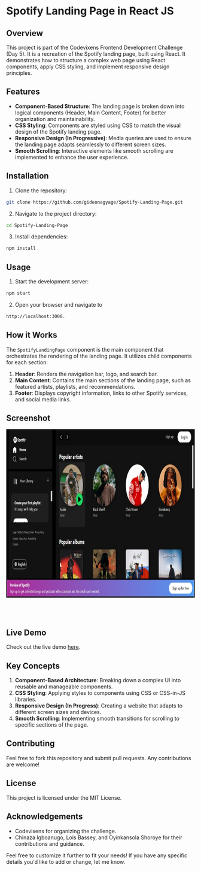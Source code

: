 # Spotify Landing Page in React JS

## Overview

This project is part of the Codevixens Frontend Development Challenge (Day 5). It is a recreation of the Spotify landing page, built using React. It demonstrates how to structure a complex web page using React components, apply CSS styling, and implement responsive design principles.

## Features

- **Component-Based Structure**: The landing page is broken down into logical components (Header, Main Content, Footer) for better organization and maintainability.
- **CSS Styling**: Components are styled using CSS to match the visual design of the Spotify landing page.
- **Responsive Design (In Progressive)**: Media queries are used to ensure the landing page adapts seamlessly to different screen sizes.
- **Smooth Scrolling**: Interactive elements like smooth scrolling are implemented to enhance the user experience.

## Installation

1. Clone the repository:

```bash
git clone https://github.com/gideonagyage/Spotify-Landing-Page.git
```

2. Navigate to the project directory:

```bash
cd Spotify-Landing-Page
```

3. Install dependencies:

```bash
npm install
```

## Usage

1. Start the development server:

```bash
npm start
```

2. Open your browser and navigate to

```bash
http://localhost:3000.
```

## How it Works

The `SpotifyLandingPage` component is the main component that orchestrates the rendering of the landing page. It utilizes child components for each section:

1. **Header**: Renders the navigation bar, logo, and search bar.
2. **Main Content**: Contains the main sections of the landing page, such as featured artists, playlists, and recommendations.
3. **Footer**: Displays copyright information, links to other Spotify services, and social media links.

## Screenshot

<img src="./img/Screenshot.jpeg" height="450px" alt="Large" title="First Quote">

<br> <br>

## Live Demo

Check out the live demo [here](https://spotify-landing-page-gold.vercel.app/).

## Key Concepts

1. **Component-Based Architecture**: Breaking down a complex UI into reusable and manageable components.
2. **CSS Styling**: Applying styles to components using CSS or CSS-in-JS libraries.
3. **Responsive Design (In Progress)**: Creating a website that adapts to different screen sizes and devices.
4. **Smooth Scrolling**: Implementing smooth transitions for scrolling to specific sections of the page.

## Contributing

Feel free to fork this repository and submit pull requests. Any contributions are welcome!

## License

This project is licensed under the MIT License.

## Acknowledgements

- Codevixens for organizing the challenge.
- Chinaza Igboanugo, Lois Bassey, and Oyinkansola Shoroye for their contributions and guidance.

Feel free to customize it further to fit your needs! If you have any specific details you'd like to add or change, let me know.
